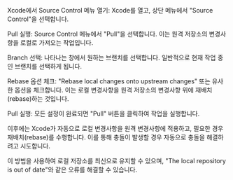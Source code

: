 Xcode에서 Source Control 메뉴 열기:
Xcode를 열고, 상단 메뉴에서 "Source Control"을 선택합니다.

Pull 실행:
Source Control 메뉴에서 "Pull"을 선택합니다. 이는 원격 저장소의 변경사항을 로컬로 가져오는 작업입니다.

Branch 선택:
나타나는 창에서 원하는 브랜치를 선택합니다. 일반적으로 현재 작업 중인 브랜치를 선택하게 됩니다.

Rebase 옵션 체크:
"Rebase local changes onto upstream changes" 또는 유사한 옵션을 체크합니다. 이는 로컬 변경사항을 원격 저장소의 변경사항 위에 재배치(rebase)하는 것입니다.

Pull 실행:
모든 설정이 완료되면 "Pull" 버튼을 클릭하여 작업을 실행합니다.

이후에는 Xcode가 자동으로 로컬 변경사항을 원격 변경사항에 적용하고, 필요한 경우 재배치(rebase)를 수행합니다. 이를 통해 충돌이 발생할 경우 자동으로 충돌을 해결하려고 시도합니다.

이 방법을 사용하여 로컬 저장소를 최신으로 유지할 수 있으며, "The local repository is out of date"와 같은 오류를 해결할 수 있습니다.
